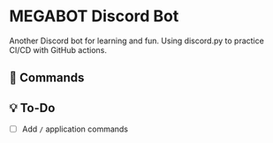 # MEGABOT Discord Bot
Another Discord bot for learning and fun. Using discord.py to practice CI/CD with GitHub actions.

## 🤖 Commands

## 💡 To-Do
- [ ] Add `/` application commands
